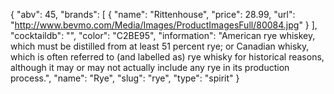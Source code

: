 {
    "abv": 45,
    "brands": [
        {
            "name": "Rittenhouse",
            "price": 28.99,
            "url": "http://www.bevmo.com/Media/Images/ProductImagesFull/80084.jpg"
        }
    ],
    "cocktaildb": "",
    "color": "C2BE95",
    "information": "American rye whiskey, which must be distilled from at least 51 percent rye; or Canadian whisky, which is often referred to (and labelled as) rye whisky for historical reasons, although it may or may not actually include any rye in its production process.",
    "name": "Rye",
    "slug": "rye",
    "type": "spirit"
}